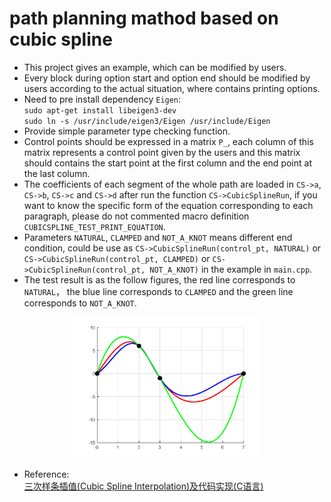 # path planning mathod based on cubic spline
* This project gives an example, which can be modified by users.    
* Every block during option start and option end should be modified by users according to the actual situation, where contains printing options.   
* Need to pre install dependency `Eigen`:    
  `sudo apt-get install libeigen3-dev`      
  `sudo ln -s /usr/include/eigen3/Eigen /usr/include/Eigen`    
* Provide simple parameter type checking function.      
* Control points should be expressed in a matrix `P_`, each column of this matrix represents a control point given by the users and this matrix should contains the start point at the first column and the end point at the last column.     
* The coefficients of each segment of the whole path are loaded in `CS->a`, `CS->b`, `CS->c` and `CS->d` after run the function `CS->CubicSplineRun`, if you want to know the specific form of the equation corresponding to each paragraph, please do not commented macro definition `CUBICSPLINE_TEST_PRINT_EQUATION`.
* Parameters `NATURAL`, `CLAMPED` and `NOT_A_KNOT` means different end condition, could be use as `CS->CubicSplineRun(control_pt, NATURAL)` or `CS->CubicSplineRun(control_pt, CLAMPED)` or `CS->CubicSplineRun(control_pt, NOT_A_KNOT)` in the example in `main.cpp`.     
* The test result is as the follow figures, the red line corresponds to `NATURAL`， the blue line corresponds to `CLAMPED` and the green line corresponds to `NOT_A_KNOT`.     

<div align=center>
  <img src="result.png" width=60%>
</div>

* Reference:    
 [三次样条插值(Cubic Spline Interpolation)及代码实现(C语言)](https://www.cnblogs.com/xpvincent/archive/2013/01/26/2878092.html)      